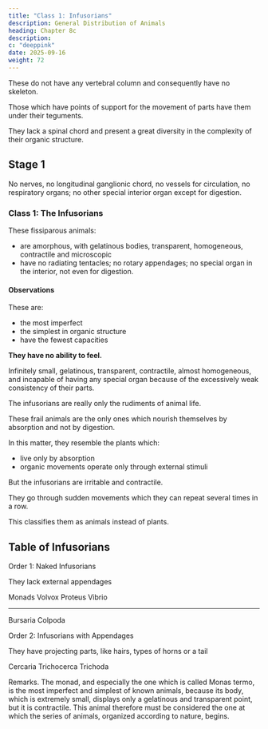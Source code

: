 ```yaml
---
title: "Class 1: Infusorians"
description: General Distribution of Animals
heading: Chapter 8c
description: 
c: "deeppink"
date: 2025-09-16
weight: 72
---
```



<!-- Stage 1 Invertebrates -->

These do not have any vertebral column and consequently have no skeleton.

Those which have points of support for the movement of parts have them under their teguments. 

They lack a spinal chord and present a great diversity in the complexity of their organic structure.


## Stage 1

No nerves, no longitudinal ganglionic chord, no vessels for circulation, no respiratory organs; no other special interior organ except for digestion.


<!-- [The Infusorians and Polyps] -->

### Class 1: The Infusorians

These fissiparous animals:
- are amorphous, with gelatinous bodies, transparent, homogeneous, contractile and microscopic
- have no radiating tentacles; no rotary appendages; no special organ in the interior, not even for digestion.


#### Observations

These are:
- the most imperfect
- the simplest in organic structure
- have the fewest capacities

**They have no ability to feel.**

Infinitely small, gelatinous, transparent, contractile, almost homogeneous, and incapable of having any special organ because of the excessively weak consistency of their parts.

The infusorians are really only the rudiments of animal life.

These frail animals are the only ones which nourish themselves by absorption and not by digestion.

 <!-- and which, in fact, feed only by absorption through the pores of their skin and by an interior saturation. -->

In this matter, they resemble the plants which:
- live only by absorption
- organic movements operate only through external stimuli

 <!-- and carry out no digestion and whose .  -->

But the infusorians are irritable and contractile.

They go through sudden movements which they can repeat several times in a row.

This classifies them as animals instead of plants.


## Table of Infusorians

Order 1: Naked Infusorians

They lack external appendages

Monads
Volvox
Proteus
Vibrio

------
Bursaria
Colpoda


Order 2: Infusorians with Appendages

They have projecting parts, like hairs, types of horns or a tail

Cercaria
Trichocerca
Trichoda


Remarks. The monad, and especially the one which is called Monas termo, is the most imperfect and simplest of known animals, because its body, which is extremely small, displays only a gelatinous and transparent point, but it is contractile. This animal therefore must be considered the one at which the series of animals, organized according to nature, begins.

